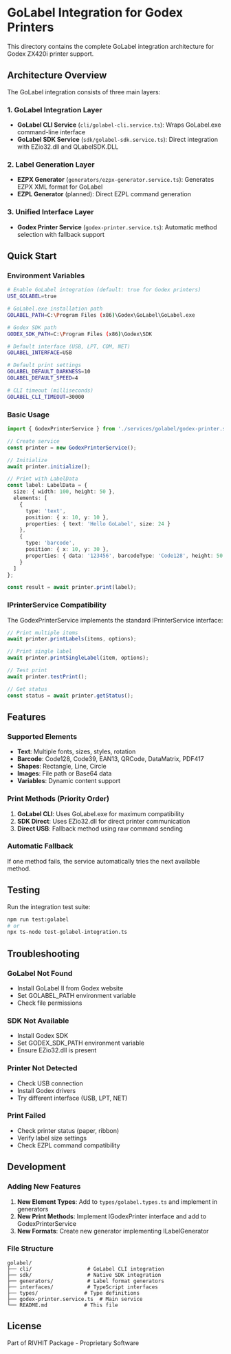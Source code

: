# GoLabel Integration for Godex Printers

This directory contains the complete GoLabel integration architecture for Godex ZX420i printer support.

## Architecture Overview

The GoLabel integration consists of three main layers:

### 1. GoLabel Integration Layer
- **GoLabel CLI Service** (`cli/golabel-cli.service.ts`): Wraps GoLabel.exe command-line interface
- **GoLabel SDK Service** (`sdk/golabel-sdk.service.ts`): Direct integration with EZio32.dll and QLabelSDK.DLL

### 2. Label Generation Layer
- **EZPX Generator** (`generators/ezpx-generator.service.ts`): Generates EZPX XML format for GoLabel
- **EZPL Generator** (planned): Direct EZPL command generation

### 3. Unified Interface Layer
- **Godex Printer Service** (`godex-printer.service.ts`): Automatic method selection with fallback support

## Quick Start

### Environment Variables

```bash
# Enable GoLabel integration (default: true for Godex printers)
USE_GOLABEL=true

# GoLabel.exe installation path
GOLABEL_PATH=C:\Program Files (x86)\Godex\GoLabel\GoLabel.exe

# Godex SDK path
GODEX_SDK_PATH=C:\Program Files (x86)\Godex\SDK

# Default interface (USB, LPT, COM, NET)
GOLABEL_INTERFACE=USB

# Default print settings
GOLABEL_DEFAULT_DARKNESS=10
GOLABEL_DEFAULT_SPEED=4

# CLI timeout (milliseconds)
GOLABEL_CLI_TIMEOUT=30000
```

### Basic Usage

```typescript
import { GodexPrinterService } from './services/golabel/godex-printer.service';

// Create service
const printer = new GodexPrinterService();

// Initialize
await printer.initialize();

// Print with LabelData
const label: LabelData = {
  size: { width: 100, height: 50 },
  elements: [
    {
      type: 'text',
      position: { x: 10, y: 10 },
      properties: { text: 'Hello GoLabel', size: 24 }
    },
    {
      type: 'barcode',
      position: { x: 10, y: 30 },
      properties: { data: '123456', barcodeType: 'Code128', height: 50 }
    }
  ]
};

const result = await printer.print(label);
```

### IPrinterService Compatibility

The GodexPrinterService implements the standard IPrinterService interface:

```typescript
// Print multiple items
await printer.printLabels(items, options);

// Print single label
await printer.printSingleLabel(item, options);

// Test print
await printer.testPrint();

// Get status
const status = await printer.getStatus();
```

## Features

### Supported Elements
- **Text**: Multiple fonts, sizes, styles, rotation
- **Barcode**: Code128, Code39, EAN13, QRCode, DataMatrix, PDF417
- **Shapes**: Rectangle, Line, Circle
- **Images**: File path or Base64 data
- **Variables**: Dynamic content support

### Print Methods (Priority Order)
1. **GoLabel CLI**: Uses GoLabel.exe for maximum compatibility
2. **SDK Direct**: Uses EZio32.dll for direct printer communication
3. **Direct USB**: Fallback method using raw command sending

### Automatic Fallback
If one method fails, the service automatically tries the next available method.

## Testing

Run the integration test suite:

```bash
npm run test:golabel
# or
npx ts-node test-golabel-integration.ts
```

## Troubleshooting

### GoLabel Not Found
- Install GoLabel II from Godex website
- Set GOLABEL_PATH environment variable
- Check file permissions

### SDK Not Available
- Install Godex SDK
- Set GODEX_SDK_PATH environment variable
- Ensure EZio32.dll is present

### Printer Not Detected
- Check USB connection
- Install Godex drivers
- Try different interface (USB, LPT, NET)

### Print Failed
- Check printer status (paper, ribbon)
- Verify label size settings
- Check EZPL command compatibility

## Development

### Adding New Features

1. **New Element Types**: Add to `types/golabel.types.ts` and implement in generators
2. **New Print Methods**: Implement IGodexPrinter interface and add to GodexPrinterService
3. **New Formats**: Create new generator implementing ILabelGenerator

### File Structure
```
golabel/
├── cli/                  # GoLabel CLI integration
├── sdk/                  # Native SDK integration
├── generators/           # Label format generators
├── interfaces/           # TypeScript interfaces
├── types/               # Type definitions
├── godex-printer.service.ts  # Main service
└── README.md            # This file
```

## License

Part of RIVHIT Package - Proprietary Software